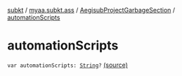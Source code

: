 [subkt](../../index.md) / [myaa.subkt.ass](../index.md) / [AegisubProjectGarbageSection](index.md) / [automationScripts](./automation-scripts.md)

# automationScripts

`var automationScripts: `[`String`](https://kotlinlang.org/api/latest/jvm/stdlib/kotlin/-string/index.html)`?` [(source)](https://github.com/Myaamori/SubKt/blob/0.1.7/src/main/kotlin/myaa/subkt/ass/parser.kt#L738)